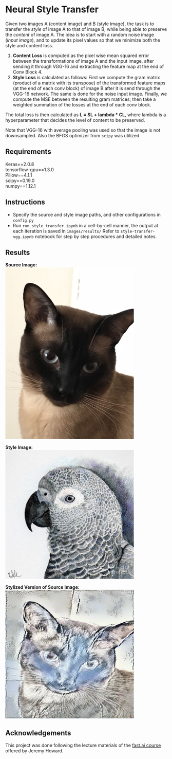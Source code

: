 # Neural Style Transfer
Given two images A (content image) and B (style image), the task is to transfer the *style* of image A to that of image B, while being able to preserve the *content* of image A. 
The idea is to start with a random noise image (*input image*), and to update its pixel values so that we minimize both the style and content loss. 
1. **Content Loss** is computed as the pixel wise mean squared error between the transformations of image A and the input image, after sending it through VGG-16 and extracting the feature map at the end of Conv Block 4.
2. **Style Loss** is calculated as follows: First we compute the gram matrix (product of a matrix with its transpose) of the transformed feature maps (at the end of each conv block) of image B after it is send through the VGG-16 network. The same is done for the noise input image. Finally, we compute the MSE between the resulting gram matrices; then take a weighted summation of the losses at the end of each conv block. 

The total loss is then calculated as **L = SL + lambda * CL**, where lambda is a hyperparameter that decides the level of content to be preserved.  

Note that VGG-16 with average pooling was used so that the image is not downsampled. Also the BFGS optimizer from `scipy` was utilized.   

## Requirements
Keras==2.0.8 <br>
tensorflow-gpu==1.3.0 <br>
Pillow==4.1.1 <br>
scipy==0.19.0 <br>
numpy==1.12.1 <br>

## Instructions
- Specify the source and style image paths, and other configurations in `config.py`
- Run `run_style_transfer.ipynb` in a cell-by-cell manner, the output at each iteration is saved in `images/results/`
Refer to `style-transfer-vgg.ipynb` notebook for step by step procedures and detailed notes.

## Results
**Source Image:**
<br>
<img src="images/originals/mili.jpg" width="400"/>
<br>

**Style Image:**
<br>
<img src="images/styles/style_5.jpg" width="400"/>
<br>

**Stylized Version of Source Image:**
<br>
<img src="images/results/res_at_iteration_9.png" width="400"/>
<br>


## Acknowledgements
This project was done following the lecture materials of the [fast.ai course](http://course.fast.ai/lessons/lesson8.html) offered by Jeremy Howard.
